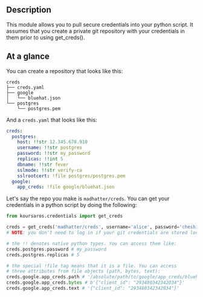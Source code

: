 
## Description

This module allows you to pull secure credentials into your python
script. It assumes that you create a private git repository with
your credentials in them prior to using get_creds().

## At a glance 

You can create a repository that looks like this:

```
creds
├── creds.yaml
├── google
│   └── bluehat.json
└── postgres
    └── postgres.pem
```

And a `creds.yaml` that looks like this:
```yaml
creds:
  postgres:
    host: !!str 12.345.678.910
    username: !!str postgres
    password: !!str my_password
    replicas: !!int 5
    dbname: !!str fever
    sslmode: !!str verify-ca
    sslrootcert: !file postgres/postgres.pem
  google:
    app_creds: !file google/bluehat.json
```

Let's say the repo you make is `madhatter/creds`.
You can get your credentials in a python script by doing the following:
```python
from koursaros.credentials import get_creds

creds = get_creds('madhatter/creds', username='alice', password='cheshire')
# NOTE: you don't need to log in if your git credentials are stored locally

# the !! denotes native python types. You can access them like:
creds.postgres.password # my_password
creds.postgres.replicas # 5

# the special !file tag means that it is a file. You can access
# three attributes from file objects (path, bytes, text):
creds.google.app_creds.path # '/absolute/path/to/google/app_creds/bluehat.json'
creds.google.app_creds.bytes # b'{"client_id": "293480342342034"}'
creds.google.app_creds.text # '{"client_id": "293480342342034"}'
```